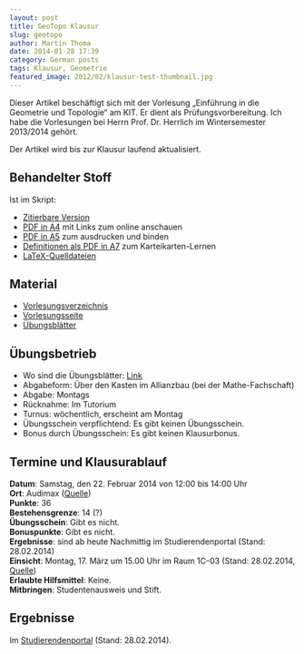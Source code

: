 ```yaml
---
layout: post
title: GeoTopo Klausur
slug: geotopo
author: Martin Thoma
date: 2014-01-28 17:39
category: German posts
tags: Klausur, Geometrie
featured_image: 2012/02/klausur-test-thumbnail.jpg
---
```

<div class="info">Dieser Artikel beschäftigt sich mit der Vorlesung &bdquo;Einführung in die Geometrie und Topologie&ldquo; am KIT. Er dient als Prüfungsvorbereitung. Ich habe die Vorlesungen bei Herrn Prof. Dr. Herrlich im Wintersemester 2013/2014 gehört.</div>

Der Artikel wird bis zur Klausur laufend aktualisiert.

## Behandelter Stoff ##
Ist im Skript:

* [Zitierbare Version](https://zenodo.org/record/50395)
* [PDF in A4](https://github.com/MartinThoma/GeoTopo/raw/master/GeoTopo.pdf) mit Links zum online anschauen
* [PDF in A5](https://github.com/MartinThoma/GeoTopo/raw/master/other-formats/GeoTopo-A5.pdf) zum ausdrucken und binden
* [Definitionen als PDF in A7](https://github.com/MartinThoma/GeoTopo/raw/master/definitions/definitionen.pdf) zum Karteikarten-Lernen
* [LaTeX-Quelldateien](https://github.com/MartinThoma/GeoTopo)

## Material ##
* [Vorlesungsverzeichnis](https://studium.kit.edu/meineuniversitaet/Seiten/vorlesungsverzeichnis.aspx?page=event.asp&gguid=0xe0d2509d5f1a744aaa9e74e22651d39c)
* [Vorlesungsseite](http://www.math.kit.edu/iag3/lehre/einfgeotopo2013w/de)
* [Übungsblätter](https://ilias.studium.kit.edu/goto_produktiv_fold_272864.html)

## Übungsbetrieb ##
* Wo sind die Übungsblätter: <a href="http://pp.ipd.kit.edu/lehre/WS201314/paradigmen/uebung/#unterlagen">Link</a>
* Abgabeform: Über den Kasten im Allianzbau (bei der Mathe-Fachschaft)
* Abgabe: Montags
* Rücknahme: Im Tutorium
* Turnus: wöchentlich, erscheint am Montag
* Übungsschein verpflichtend: Es gibt keinen Übungsschein.
* Bonus durch Übungsschein: Es gibt keinen Klausurbonus.

## Termine und Klausurablauf ##
<strong>Datum</strong>: Samstag, den 22. Februar 2014 von 12:00 bis 14:00 Uhr<br/>
<strong>Ort</strong>: Audimax ([Quelle](http://www.math.kit.edu/iag3/lehre/einfgeotopo2013w/event/klausur/))<br/>
<strong>Punkte</strong>: 36<br/>
<strong>Bestehensgrenze</strong>: 14 (?)<br/>
<strong>Übungsschein</strong>: Gibt es nicht.<br/>
<strong>Bonuspunkte</strong>: Gibt es nicht.<br/>
<strong>Ergebnisse</strong>: sind ab heute Nachmittig im Studierendenportal (Stand: 28.02.2014)<br/>
<strong>Einsicht</strong>: Montag, 17. März um 15.00 Uhr im Raum 1C-03 (Stand: 28.02.2014, [Quelle](https://ilias.studium.kit.edu/ilias.php?ref_id=271974&cmd=frameset&cmdClass=ilrepositorygui&cmdNode=ed&baseClass=ilRepositoryGUI))<br/>
<strong>Erlaubte Hilfsmittel</strong>: Keine.<br/>
<strong>Mitbringen</strong>: Studentenausweis und Stift.

## Ergebnisse ##
Im [Studierendenportal](https://studium.kit.edu/) (Stand: 28.02.2014).

